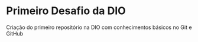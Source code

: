 #  Primeiro Desafio da DIO
 Criação do primeiro repositório na DIO com conhecimentos básicos no Git e GitHub
